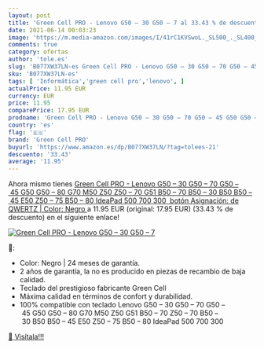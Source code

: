 ```yaml
---
layout: post
title: 'Green Cell PRO - Lenovo G50 – 30 G50 – 7 al 33.43 % de descuento'
date: 2021-06-14 00:03:23
image: 'https://m.media-amazon.com/images/I/41rC1KVSwoL._SL500_._SL400_.jpg'
comments: true
category: ofertas
author: 'tole.es'
slug: 'B077XW37LN-es Green Cell PRO - Lenovo G50 – 30 G50 – 70 G50 – 45 G50 G50...'
sku: 'B077XW37LN-es'
tags: [ 'Informática','green cell pro','lenovo', ]
actualPrice: 11.95 EUR
currency: EUR
price: 11.95
comparePrice: 17.95 EUR
prodname: 'Green Cell PRO - Lenovo G50 – 30 G50 – 70 G50 – 45 G50 G50 – 80 G70 M50 Z50 Z50 – 70 G51 B50 – 70 B50 – 30 B50 B50 – 45 E50 Z50 – 75 B50 – 80 IdeaPad 500 700 300  botón Asignación: de QWERTZ | Color: Negro '
country: 'es'
flag: '🇪🇸'
brand: 'Green Cell PRO'
buyurl: 'https://www.amazon.es/dp/B077XW37LN/?tag=tolees-21'
descuento: '33.43'
average: '11.95'
---
```


Ahora mismo tienes [Green Cell PRO - Lenovo G50 – 30 G50 – 70 G50 – 45 G50 G50 – 80 G70 M50 Z50 Z50 – 70 G51 B50 – 70 B50 – 30 B50 B50 – 45 E50 Z50 – 75 B50 – 80 IdeaPad 500 700 300  botón Asignación: de QWERTZ | Color: Negro ](https://www.amazon.es/dp/B077XW37LN/?tag=tolees-21) a 11.95 EUR (original: 17.95 EUR) (33.43 %  de descuento) en el siguiente enlace!

[![Green Cell PRO - Lenovo G50 – 30 G50 – 7](https://m.media-amazon.com/images/I/41rC1KVSwoL._SL500_._SL400_.jpg)](https://www.amazon.es/dp/B077XW37LN/?tag=tolees-21)

🔎:

- Color: Negro | 24 meses de garantía.
- 2 años de garantía, la no es producido en piezas de recambio de baja calidad.
- Teclado del prestigioso fabricante Green Cell
- Máxima calidad en términos de confort y durabilidad.
- 100% compatible con teclado Lenovo G50 – 30 G50 – 70 G50 – 45 G50 G50 – 80 G70 M50 Z50 G51 B50 – 70 Z50 – 70 B50 – 30 B50 B50 – 45 E50 Z50 – 75 B50 – 80 IdeaPad 500 700 300

[🛒 Visítala!!!](https://www.amazon.es/dp/B077XW37LN/?tag=tolees-21)
